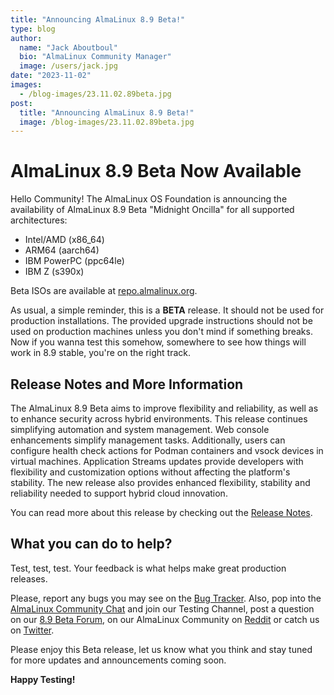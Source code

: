 ```yaml
---
title: "Announcing AlmaLinux 8.9 Beta!"
type: blog
author:
  name: "Jack Aboutboul"
  bio: "AlmaLinux Community Manager"
  image: /users/jack.jpg
date: "2023-11-02"
images:
  - /blog-images/23.11.02.89beta.jpg
post:
  title: "Announcing AlmaLinux 8.9 Beta!"
  image: /blog-images/23.11.02.89beta.jpg
---
```


# AlmaLinux 8.9 Beta Now Available

Hello Community! The AlmaLinux OS Foundation is announcing the availability of AlmaLinux 8.9 Beta "Midnight Oncilla" for all supported architectures:

- Intel/AMD (x86_64)
- ARM64 (aarch64)
- IBM PowerPC (ppc64le)
- IBM Z (s390x)

Beta ISOs are available at [repo.almalinux.org](https://repo.almalinux.org/almalinux/8.9-beta/isos/).

As usual, a simple reminder, this is a **BETA** release. It should not be used for production installations. The provided upgrade instructions should not be used on production machines unless you don't mind if something breaks. Now if you wanna test this somehow, somewhere to see how things will work in 8.9 stable, you're on the right track.

## Release Notes and More Information

The AlmaLinux 8.9 Beta aims to improve flexibility and reliability, as well as to enhance security across hybrid environments. This release continues simplifying automation and system management. Web console enhancements simplify management tasks. Additionally, users can configure health check actions for Podman containers and vsock devices in virtual machines. Application Streams updates provide developers with flexibility and customization options without affecting the platform's stability. The new release also provides enhanced flexibility, stability and reliability needed to support hybrid cloud innovation.

You can read more about this release by checking out the [Release Notes](https://wiki.almalinux.org/release-notes/8.9-beta.html).

## What you can do to help?

Test, test, test. Your feedback is what helps make great production releases.

Please, report any bugs you may see on the [Bug Tracker](https://bugs.almalinux.org/). Also, pop into the [AlmaLinux Community Chat](https://chat.almalinux.org) and join our Testing Channel, post a question on our [8.9 Beta Forum](https://forums.almalinux.org/c/devel/8-9-beta/29), on our AlmaLinux Community on [Reddit](https://reddit.com/r/almalinux) or catch us on [Twitter](https://twitter.com/almalinux).

Please enjoy this Beta release, let us know what you think and stay tuned for more updates and announcements coming soon.

**Happy Testing!**
